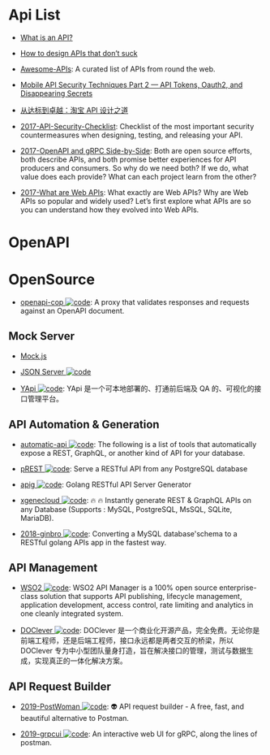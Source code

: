 # Api List

- [What is an API?](https://words.werd.io/what-is-an-api-bd913f45ff23#.21o2m1qc0)

- [How to design APIs that don’t suck](https://medium.freecodecamp.com/https-medium-com-anupcowkur-how-to-design-apis-that-dont-suck-922d864365c9#.muabkix06)

- [Awesome-APIs](https://github.com/abhishekbanthia/Awesome-APIs): A curated list of APIs from round the web.

- [Mobile API Security Techniques Part 2 — API Tokens, Oauth2, and Disappearing Secrets](https://hackernoon.com/mobile-api-security-techniques-fc1f577840ab#.z45vrlbqg)

- [从达标到卓越：淘宝 API 设计之道](http://taobaofed.org/blog/2017/02/16/a-guide-to-api-design/)

- [2017-API-Security-Checklist](https://github.com/shieldfy/API-Security-Checklist): Checklist of the most important security countermeasures when designing, testing, and releasing your API.

- [2017-OpenAPI and gRPC Side-by-Side](https://parg.co/U6o): Both are open source efforts, both describe APIs, and both promise better experiences for API producers and consumers. So why do we need both? If we do, what value does each provide? What can each project learn from the other?

- [2017-What are Web APIs](https://hackernoon.com/what-are-web-apis-c74053fa4072): What exactly are Web APIs? Why are Web APIs so popular and widely used? Let’s first explore what APIs are so you can understand how they evolved into Web APIs.

# OpenAPI

# OpenSource

- [openapi-cop ![code](https://martrix-usa.oss-accelerate.aliyuncs.com/logo/code.svg)](https://github.com/EXXETA/openapi-cop): A proxy that validates responses and requests against an OpenAPI document.

## Mock Server

- [Mock.js](http://mockjs.com/)

- [JSON Server ![code](https://martrix-usa.oss-accelerate.aliyuncs.com/logo/code.svg)](https://github.com/typicode/json-server)

- [YApi ![code](https://martrix-usa.oss-accelerate.aliyuncs.com/logo/code.svg)](https://github.com/YMFE/yapi): YApi 是一个可本地部署的、打通前后端及 QA 的、可视化的接口管理平台。

## API Automation & Generation

- [automatic-api ![code](https://martrix-usa.oss-accelerate.aliyuncs.com/logo/code.svg)](https://github.com/dbohdan/automatic-api): The following is a list of tools that automatically expose a REST, GraphQL, or another kind of API for your database.

- [pREST ![code](https://martrix-usa.oss-accelerate.aliyuncs.com/logo/code.svg)](https://github.com/prest/prest): Serve a RESTful API from any PostgreSQL database

- [apig ![code](https://martrix-usa.oss-accelerate.aliyuncs.com/logo/code.svg)](https://github.com/wantedly/apig): Golang RESTful API Server Generator

- [xgenecloud ![code](https://martrix-usa.oss-accelerate.aliyuncs.com/logo/code.svg)](https://github.com/xgenecloud/xgenecloud): 🔥 🔥 Instantly generate REST & GraphQL APIs on any Database (Supports : MySQL, PostgreSQL, MsSQL, SQLite, MariaDB).

- [2018-ginbro ![code](https://martrix-usa.oss-accelerate.aliyuncs.com/logo/code.svg)](https://github.com/dejavuzhou/ginbro): Converting a MySQL database'schema to a RESTful golang APIs app in the fastest way.

## API Management

- [WSO2 ![code](https://martrix-usa.oss-accelerate.aliyuncs.com/logo/code.svg)](https://wso2.com/api-management/): WSO2 API Manager is a 100% open source enterprise-class solution that supports API publishing, lifecycle management, application development, access control, rate limiting and analytics in one cleanly integrated system.

- [DOClever ![code](https://martrix-usa.oss-accelerate.aliyuncs.com/logo/code.svg)](https://github.com/sx1989827/DOClever): DOClever 是一个商业化开源产品，完全免费。无论你是前端工程师，还是后端工程师，接口永远都是两者交互的桥梁，所以 DOClever 专为中小型团队量身打造，旨在解决接口的管理，测试与数据生成，实现真正的一体化解决方案。

## API Request Builder

- [2019-PostWoman ![code](https://martrix-usa.oss-accelerate.aliyuncs.com/logo/code.svg)](https://github.com/liyasthomas/postwoman): 👽 API request builder - A free, fast, and beautiful alternative to Postman.

- [2019-grpcui ![code](https://martrix-usa.oss-accelerate.aliyuncs.com/logo/code.svg)](https://github.com/fullstorydev/grpcui): An interactive web UI for gRPC, along the lines of postman.
